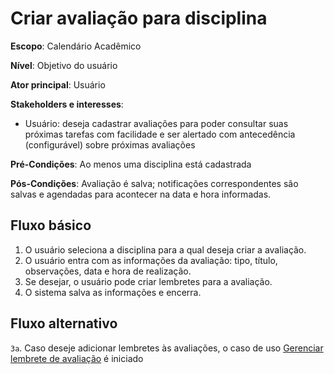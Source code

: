 # Criar avaliação para disciplina

__Escopo__: Calendário Acadêmico

__Nível__: Objetivo do usuário

__Ator principal__: Usuário

__Stakeholders e interesses__:

* Usuário: deseja cadastrar avaliações para poder consultar suas próximas tarefas com facilidade e ser alertado com antecedência (configurável) sobre próximas avaliações

__Pré-Condições__: Ao menos uma disciplina está cadastrada

__Pós-Condições__: Avaliação é salva; notificações correspondentes são salvas e agendadas para acontecer na data e hora informadas.

## Fluxo básico

1. O usuário seleciona a disciplina para a qual deseja criar a avaliação.
2. O usuário entra com as informações da avaliação: tipo, título, observações, data e hora de realização.
3. Se desejar, o usuário pode criar lembretes para a avaliação.
4. O sistema salva as informações e encerra.

## Fluxo alternativo

`3a`. Caso deseje adicionar lembretes às avaliações, o caso de uso [Gerenciar lembrete de avaliação](gerenciar-lembrete-de-avaliacao.md) é iniciado
